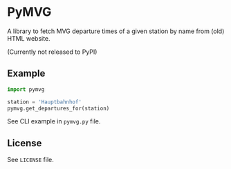 # PyMVG

A library to fetch MVG departure times of a given station by name from (old) HTML website.

(Currently not released to PyPI)

## Example

```python
import pymvg

station = 'Hauptbahnhof'
pymvg.get_departures_for(station)
```

See CLI example in `pymvg.py` file.

## License

See `LICENSE` file.
